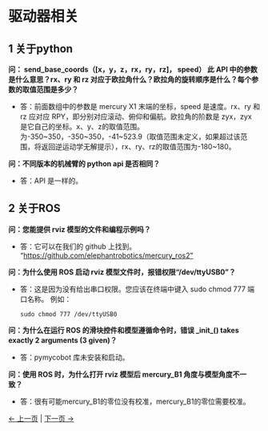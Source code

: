 
# 驱动器相关

## 1 关于python

**问： send_base_coords（[x，y，z，rx，ry，rz]， speed） 此 API 中的参数是什么意思？rx、ry 和 rz 对应于欧拉角什么？欧拉角的旋转顺序是什么？每个参数的取值范围是多少？**

- 答：前面数组中的参数是 mercury X1 末端的坐标，speed 是速度。rx、ry 和 rz 应对应 RPY，即分别对应滚动、俯仰和偏航。欧拉角的阶数是 zyx，zyx 是它自己的坐标。x、y、z的取值范围。为-350\~350，-350\~350，-41\~523.9（取值范围未定义，如果超过该范围，将返回逆运动学无解提示），rx、ry、rz的取值范围为-180~180。

**问：不同版本的机械臂的 python api 是否相同？**

- 答：API 是一样的。

## 2 关于ROS
**问：您能提供 rviz 模型的文件和编程示例吗？**

- 答：它可以在我们的 github 上找到。
“https://github.com/elephantrobotics/mercury_ros2”

**问：为什么使用 ROS 启动 rviz 模型文件时，报错权限“/dev/ttyUSB0”？**

- 答：这是因为没有给出串口权限。您应该在终端中键入 sudo chmod 777 端口名称。
  例如：
  ```
  sudo chmod 777 /dev/ttyUSB0
  ```

**问：为什么在运行 ROS 的滑块控件和模型遵循命令时，错误 \_init_() takes exactly 2 arguments (3 given)？**

- 答：pymycobot 库未安装和启动。

**问：使用 ROS 时，为什么打开 rviz 模型后 mercury_B1 角度与模型角度不一致？**

- 答：很有可能mercury_B1的零位没有校准，mercury_B1的零位需要校准。

[← 上一页](../3.4-FAQsandSolutions.md) | [下一页 →](./software.md)